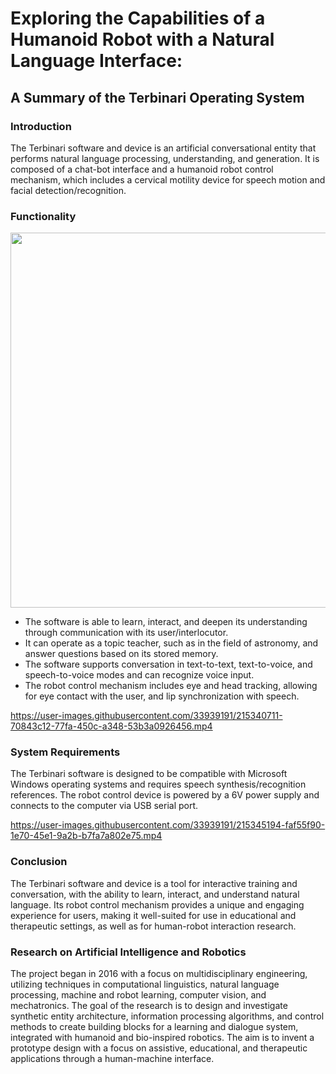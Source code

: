# Exploring the Capabilities of a Humanoid Robot with a Natural Language Interface: 
<!--
<img src="https://github.com/ladooniani/tailab/blob/master/assets/terbinari-1.jpg" width="400">
--> 
## A Summary of the Terbinari Operating System

### Introduction

The Terbinari software and device is an artificial conversational entity that performs natural language processing, understanding, and generation. It is composed of a chat-bot interface and a humanoid robot control mechanism, which includes a cervical motility device for speech motion and facial detection/recognition.

### Functionality

<img src="https://github.com/ladooniani/tailab/blob/master/assets/terbinari-cbm.jpg" width="600">

- The software is able to learn, interact, and deepen its understanding through communication with its user/interlocutor.
- It can operate as a topic teacher, such as in the field of astronomy, and answer questions based on its stored memory.
- The software supports conversation in text-to-text, text-to-voice, and speech-to-voice modes and can recognize voice input.
- The robot control mechanism includes eye and head tracking, allowing for eye contact with the user, and lip synchronization with speech.

https://user-images.githubusercontent.com/33939191/215340711-70843c12-77fa-450c-a348-53b3a0926456.mp4

### System Requirements

The Terbinari software is designed to be compatible with Microsoft Windows operating systems and requires speech synthesis/recognition references.
The robot control device is powered by a 6V power supply and connects to the computer via USB serial port.
<!--
<img src="https://github.com/ladooniani/tailab/blob/master/assets/terbinari-tet-cbm-0.jpg" width="400">
-->

https://user-images.githubusercontent.com/33939191/215345194-faf55f90-1e70-45e1-9a2b-b7fa7a802e75.mp4

### Conclusion

The Terbinari software and device is a tool for interactive training and conversation, with the ability to learn, interact, and understand natural language. Its robot control mechanism provides a unique and engaging experience for users, making it well-suited for use in educational and therapeutic settings, as well as for human-robot interaction research.

### Research on Artificial Intelligence and Robotics 

The project began in 2016 with a focus on multidisciplinary engineering, utilizing techniques in computational linguistics, natural language processing, machine and robot learning, computer vision, and mechatronics. The goal of the research is to design and investigate synthetic entity architecture, information processing algorithms, and control methods to create building blocks for a learning and dialogue system, integrated with humanoid and bio-inspired robotics. The aim is to invent a prototype design with a focus on assistive, educational, and therapeutic applications through a human-machine interface.

















